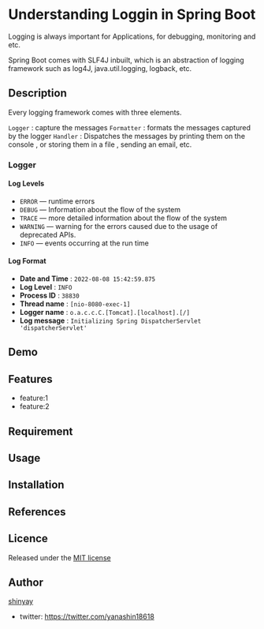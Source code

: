# Understanding Loggin in Spring Boot

Logging is always important for Applications, for debugging, monitoring and etc.

Spring Boot comes with SLF4J inbuilt, which is an abstraction of logging framework such as log4J, java.util.logging, logback, etc.

## Description

Every logging framework comes with three elements.

`Logger` : capture the messages
`Formatter` : formats the messages captured by the logger
`Handler` : Dispatches the messages by printing them on the console , or storing them in a file , sending an email, etc.

### Logger

#### Log Levels

- `ERROR` — runtime errors
- `DEBUG` — Information about the flow of the system
- `TRACE` — more detailed information about the flow of the system
- `WARNING` — warning for the errors caused due to the usage of deprecated APIs.
- `INFO` — events occurring at the run time

#### Log Format

- **Date and Time** : `2022-08-08 15:42:59.875`
- **Log Level** : `INFO`
- **Process ID** : `38830`
- **Thread name** : `[nio-8080-exec-1]`
- **Logger name** : `o.a.c.c.C.[Tomcat].[localhost].[/]`
- **Log message** : `Initializing Spring DispatcherServlet 'dispatcherServlet'`

## Demo

## Features

- feature:1
- feature:2

## Requirement

## Usage

## Installation

## References

## Licence

Released under the [MIT license](https://gist.githubusercontent.com/shinyay/56e54ee4c0e22db8211e05e70a63247e/raw/34c6fdd50d54aa8e23560c296424aeb61599aa71/LICENSE)

## Author

[shinyay](https://github.com/shinyay)
- twitter: https://twitter.com/yanashin18618
